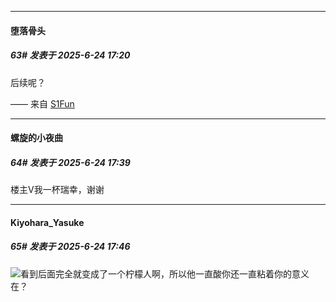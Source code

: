 ﻿
*****

####  堕落骨头  
##### 63#       发表于 2025-6-24 17:20

后续呢？

—— 来自 [S1Fun](https://s1fun.koalcat.com)


*****

####  螺旋的小夜曲  
##### 64#       发表于 2025-6-24 17:39

楼主V我一杯瑞幸，谢谢


*****

####  Kiyohara_Yasuke  
##### 65#       发表于 2025-6-24 17:46

<img src="https://static.stage1st.com/image/smiley/face2017/218.png" referrerpolicy="no-referrer">看到后面完全就变成了一个柠檬人啊，所以他一直酸你还一直粘着你的意义在？

